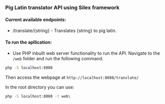 ### Pig Latin translator API using Silex framework

#### Current available endpoints:

- /translate/{string} - Translates {string} to pig latin.


#### To run the apllication:

- Use PHP inbuilt web server functionality to run the API. Navigate to the `/web` folder and run the following command. 
 
 ```bash
php -S localhost:8080

 ```

 Then access the webpage at `http://localhost:8080/translate/`

 In the root directory you can use:

 ```bash
 php -S localhost:8080 -t web\
 ```
